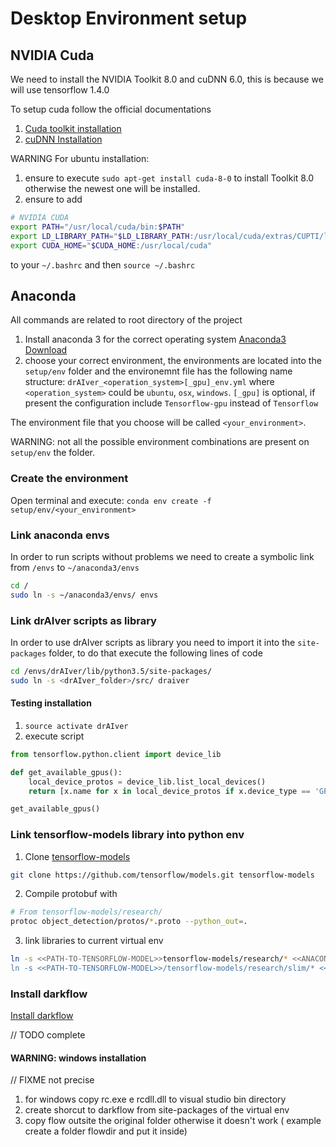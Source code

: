 # Desktop Environment setup #

## NVIDIA Cuda ##

We need to install the NVIDIA Toolkit 8.0 and cuDNN 6.0,
this is because we will use tensorflow 1.4.0

To setup cuda follow the official documentations

1. [Cuda toolkit installation](http://developer.download.nvidia.com/compute/cuda/8.0/secure/Prod2/docs/sidebar/CUDA_Quick_Start_Guide.pdf?jt8hlC2y6mZQpU3FGuS8yF7Lj0fRVC6LBxKROaolCbk4cbeQmp6QJk9cTRaPL1V_bAHkdem4lJoRgCJIl4mr7DAd7qgn4WHkqIU1VQrY6V501GTlncn9ySo8k3VAX-yxU6NRGjAkt-dFiAJJxO70PgmX9QrswHfYRfMETOgLMZWEuFIe)
2. [cuDNN Installation](http://docs.nvidia.com/deeplearning/sdk/cudnn-install/index.html#installdriver)

WARNING For ubuntu installation:
1. ensure to execute ```sudo apt-get install cuda-8-0``` to install Toolkit 8.0 otherwise the newest one will be installed.
2. ensure to add 
```sh
# NVIDIA CUDA
export PATH="/usr/local/cuda/bin:$PATH"
export LD_LIBRARY_PATH="$LD_LIBRARY_PATH:/usr/local/cuda/extras/CUPTI/lib64"
export CUDA_HOME="$CUDA_HOME:/usr/local/cuda"
```
to your ```~/.bashrc``` and then ```source ~/.bashrc```

## Anaconda ##

All commands are related to root directory of the project

1. Install anaconda 3 for the correct operating system [Anaconda3 Download](https://www.anaconda.com/download/)
2. choose your correct environment, the environments are located into the ```setup/env``` folder and the environemnt file has the following name structure:  ```drAIver_<operation_system>[_gpu]_env.yml``` where ```<operation_system>``` could be ```ubuntu```, ```osx```, ```windows```. ```[_gpu]``` is optional, if present the configuration include ```Tensorflow-gpu``` instead of ```Tensorflow```

The environment file that you choose will be called ```<your_environment>```.

WARNING: not all the possible environment combinations are present on ```setup/env``` the folder.

### Create the environment ###
Open terminal and execute:  ```conda env create -f setup/env/<your_environment>```

### Link anaconda envs ###

In order to run scripts without problems we need to create a symbolic link from ```/envs``` to ```~/anaconda3/envs```

```bash
cd /
sudo ln -s ~/anaconda3/envs/ envs
```

### Link drAIver scripts as library ###

In order to use drAIver scripts as library you need to import it into the ```site-packages``` folder, to do that execute the following lines of code

```bash
cd /envs/drAIver/lib/python3.5/site-packages/
sudo ln -s <drAIver_folder>/src/ draiver
```


#### Testing installation ####
1. ```source activate drAIver```
2. execute script
```python
from tensorflow.python.client import device_lib

def get_available_gpus():
    local_device_protos = device_lib.list_local_devices()
    return [x.name for x in local_device_protos if x.device_type == 'GPU']

get_available_gpus()
```

### Link tensorflow-models library into python env ###
1. Clone [tensorflow-models](https://github.com/tensorflow/models)
```sh
git clone https://github.com/tensorflow/models.git tensorflow-models
 ```

2. Compile protobuf with
```sh
# From tensorflow-models/research/
protoc object_detection/protos/*.proto --python_out=.
 ```

3. link libraries to current virtual env
```sh
ln -s <<PATH-TO-TENSORFLOW-MODEL>>tensorflow-models/research/* <<ANACONDA-INSTALLATION-DIR>>/anaconda3/envs/drAIver/lib/python3.5/site-packages/
ln -s <<PATH-TO-TENSORFLOW-MODEL>>/tensorflow-models/research/slim/* <<ANACONDA-INSTALLATION-DIR>>/anaconda3/envs/drAIver/lib/python3.5/site-packages/
 ```

### Install darkflow ###
 [Install darkflow](https://github.com/thtrieu/darkflow)

 // TODO complete

#### WARNING:  windows installation ####

// FIXME not precise
1. for windows copy rc.exe e rcdll.dll to visual studio bin directory
2. create shorcut to darkflow from site-packages of the virtual env
3. copy flow outsite the original folder otherwise it doesn't work ( example create a folder flowdir and put it inside)
